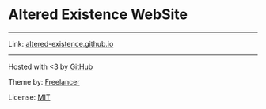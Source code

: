 # Altered Existence WebSite

-----
Link: [altered-existence.github.io](https://altered-existence.github.io/)

-----
Hosted with <3 by [GitHub](https://github.com)

Theme by:
[Freelancer](http://startbootstrap.com/template-overviews/freelancer/)

License: [MIT](https://opensource.org/licenses/MIT)
